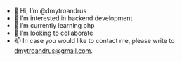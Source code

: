 - 👋 Hi, I’m @dmytroandrus
- 👀 I’m interested in backend development
- 🌱 I’m currently learning php
- 💞️ I’m looking to collaborate
- 📫 In case you would like to contact me, please write to dmytroandrus@gmail.com.

<!---
dmytroandrus/dmytroandrus is a ✨ special ✨ repository because its `README.md` (this file) appears on your GitHub profile.
You can click the Preview link to take a look at your changes.
--->
